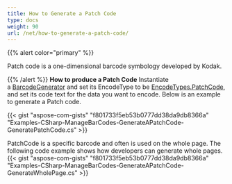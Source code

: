 ```yaml
---
title: How to Generate a Patch Code
type: docs
weight: 90
url: /net/how-to-generate-a-patch-code/
---
```


{{% alert color="primary" %}} 

Patch code is a one-dimensional barcode symbology developed by Kodak.

{{% /alert %}} 
**How to produce a Patch Code**
Instantiate a [BarcodeGenerator](https://apireference.aspose.com/barcode/net/aspose.barcode.generation/barcodegenerator) and set its EncodeType to be [EncodeTypes.](https://apireference.aspose.com/barcode/net/aspose.barcode.generation/encodetypes/fields/patchcode)[PatchCode](https://apireference.aspose.com/barcode/net/aspose.barcode.generation/encodetypes/fields/patchcode), and set its code text for the data you want to encode. Below is an example to generate a Patch code.

{{< gist "aspose-com-gists" "f801733f5eb53b0777dd38da9db8366a" "Examples-CSharp-ManageBarCodes-GenerateAPatchCode-GeneratePatchCode.cs" >}}

PatchCode is a specific barcode and often is used on the whole page. The following code example shows how developers can generate whole pages.
{{< gist "aspose-com-gists" "f801733f5eb53b0777dd38da9db8366a" "Examples-CSharp-ManageBarCodes-GenerateAPatchCode-GenerateWholePage.cs" >}}

